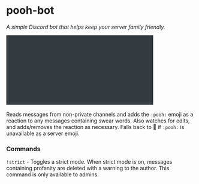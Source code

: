 pooh-bot
===
*A simple Discord bot that helps keep your server family friendly.*

![demo](demo.gif)

Reads messages from non-private channels and adds the `:pooh:` emoji as a reaction to any messages containing swear words. Also watches for edits, and adds/removes the reaction as necessary. Falls back to 💩 if `:pooh:` is unavailable as a server emoji.

### Commands

`!strict` - Toggles a strict mode. When strict mode is on, messages containing profanity are deleted with a warning to the author. This command is only available to admins.
